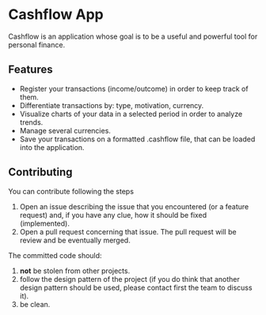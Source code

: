 # Cashflow App
Cashflow is an application whose goal is to be a useful and powerful tool for personal finance.

## Features
+ Register your transactions (income/outcome) in order to keep track of them.
+ Differentiate transactions by: type, motivation, currency.
+ Visualize charts of your data in a selected period in order to analyze trends.
+ Manage several currencies.
+ Save your transactions on a formatted .cashflow file, that can be loaded into the application.

## Contributing
You can contribute following the steps
1. Open an issue describing the issue that you encountered (or a feature request) and, if you have any clue, how it should be fixed (implemented).
2. Open a pull request concerning that issue. The pull request will be review and be eventually merged.

The committed code should:
1. __not__ be stolen from other projects.
2. follow the design pattern of the project (if you do think that another design pattern should be used, please contact first the team to discuss it).
3. be clean.